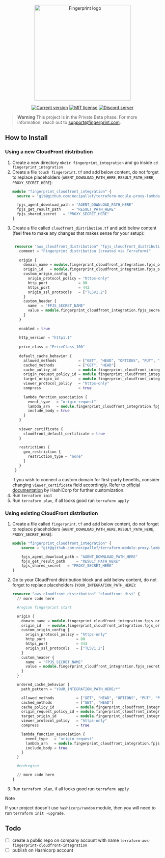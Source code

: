 <p align="center">
  <a href="https://fingerprint.com">
    <picture>
     <source media="(prefers-color-scheme: dark)" srcset="https://fingerprintjs.github.io/home/resources/logo_light.svg" />
     <source media="(prefers-color-scheme: light)" srcset=https://fingerprintjs.github.io/home/resources/logo_dark.svg" />
     <img src="https://fingerprintjs.github.io/home/resources/logo_dark.svg" alt="Fingerprint logo" width="312px" />
   </picture>
  </a>
</p>

<p align="center">
<a href="https://github.com/fingerprintjs/terraform-aws-fingerprint-cloudfront-proxy-integration"><img src="https://img.shields.io/github/v/release/fingerprintjs/terraform-aws-fingerprint-cloudfront-proxy-integration" alt="Current version"></a>
<a href="https://opensource.org/licenses/MIT"><img src="https://img.shields.io/:license-mit-blue.svg" alt="MIT license"></a>
<a href="https://discord.gg/39EpE2neBg"><img src="https://img.shields.io/discord/852099967190433792?style=logo&label=Discord&logo=Discord&logoColor=white" alt="Discord server"></a>
</p>

> **Warning**
> This project is in the Private Beta phase. For more information, reach out
> to [support@fingerprint.com](mailto:support@fingerprint.com).

## How to Install

### Using a new CloudFront distribution

1. Create a new directory `mkdir fingerprint_integration` and go inside `cd fingerprint_integration`
2. Create a file `touch fingerprint.tf` and add below content, do not forget to replace
   placeholders (`AGENT_DOWNLOAD_PATH_HERE`, `RESULT_PATH_HERE`, `PROXY_SECRET_HERE`):
     ```terraform
     module "fingerprint_cloudfront_integration" {
       source = "git@github.com:necipallef/terraform-module-proxy-lambda.git/?ref=v0.7.1"
     
       fpjs_agent_download_path = "AGENT_DOWNLOAD_PATH_HERE"
       fpjs_get_result_path     = "RESULT_PATH_HERE"
       fpjs_shared_secret   = "PROXY_SECRET_HERE"
     }
     ```
3. Create a file called `cloudfront_distribution.tf` and add below content (feel free to make any changes that makes
   sense for your setup):
   ```terraform

    resource "aws_cloudfront_distribution" "fpjs_cloudfront_distribution" {
      comment = "Fingerprint distribution (created via Terraform)"
    
      origin {
        domain_name = module.fingerprint_cloudfront_integration.fpjs_origin_name
        origin_id   = module.fingerprint_cloudfront_integration.fpjs_origin_id
        custom_origin_config {
          origin_protocol_policy = "https-only"
          http_port              = 80
          https_port             = 443
          origin_ssl_protocols   = ["TLSv1.2"]
        }
        custom_header {
          name  = "FPJS_SECRET_NAME"
          value = module.fingerprint_cloudfront_integration.fpjs_secret_manager_arn
        }
      }
    
      enabled = true
    
      http_version = "http1.1"
    
      price_class = "PriceClass_100"
    
      default_cache_behavior {
        allowed_methods          = ["GET", "HEAD", "OPTIONS", "PUT", "POST", "PATCH", "DELETE"]
        cached_methods           = ["GET", "HEAD"]
        cache_policy_id          = module.fingerprint_cloudfront_integration.fpjs_cache_policy_id
        origin_request_policy_id = module.fingerprint_cloudfront_integration.fpjs_origin_request_policy_id
        target_origin_id         = module.fingerprint_cloudfront_integration.fpjs_origin_id
        viewer_protocol_policy   = "https-only"
        compress                 = true
    
        lambda_function_association {
          event_type   = "origin-request"
          lambda_arn   = module.fingerprint_cloudfront_integration.fpjs_proxy_lambda_arn
          include_body = true
        }
      }
    
      viewer_certificate {
        cloudfront_default_certificate = true
      }
    
      restrictions {
        geo_restriction {
          restriction_type = "none"
        }
      }
    }
   ```
   If you wish to connect a custom domain for first-party benefits, consider changing `viewer_certificate` field
   accordingly. Refer
   to [official documentation](https://registry.terraform.io/providers/hashicorp/aws/latest/docs/resources/cloudfront_distribution)
   by HashiCorp for further customization.
4. Run `terraform init`
5. Run `terraform plan`, if all looks good run `terraform apply`

### Using existing CloudFront distribution

1. Create a file called `fingerprint.tf` and add below content, do not forget to replace
   placeholders (`AGENT_DOWNLOAD_PATH_HERE`, `RESULT_PATH_HERE`, `PROXY_SECRET_HERE`):
    ```terraform
    module "fingerprint_cloudfront_integration" {
        source = "git@github.com:necipallef/terraform-module-proxy-lambda.git/?ref=v0.7.1"

        fpjs_agent_download_path = "AGENT_DOWNLOAD_PATH_HERE"
        fpjs_get_result_path     = "RESULT_PATH_HERE"
        fpjs_shared_secret   = "PROXY_SECRET_HERE"
    }
    ```
2. Go to your CloudFront distribution block and add below content, do not forget to replace
   placeholders (`YOUR_INTEGRATION_PATH_HERE`):
    ```terraform
    resource "aws_cloudfront_distribution" "cloudfront_dist" {
      // more code here
    
      #region fingerprint start
    
      origin {
        domain_name = module.fingerprint_cloudfront_integration.fpjs_origin_name
        origin_id   = module.fingerprint_cloudfront_integration.fpjs_origin_id
        custom_origin_config {
          origin_protocol_policy = "https-only"
          http_port              = 80
          https_port             = 443
          origin_ssl_protocols   = ["TLSv1.2"]
        }
        custom_header {
          name  = "FPJS_SECRET_NAME"
          value = module.fingerprint_cloudfront_integration.fpjs_secret_manager_arn
        }
      }
    
      ordered_cache_behavior {
        path_pattern = "YOUR_INTEGRATION_PATH_HERE/*"
    
        allowed_methods          = ["GET", "HEAD", "OPTIONS", "PUT", "POST", "PATCH", "DELETE"]
        cached_methods           = ["GET", "HEAD"]
        cache_policy_id          = module.fingerprint_cloudfront_integration.fpjs_cache_policy_id
        origin_request_policy_id = module.fingerprint_cloudfront_integration.fpjs_origin_request_policy_id
        target_origin_id         = module.fingerprint_cloudfront_integration.fpjs_origin_id
        viewer_protocol_policy   = "https-only"
        compress                 = true
    
        lambda_function_association {
          event_type   = "origin-request"
          lambda_arn   = module.fingerprint_cloudfront_integration.fpjs_proxy_lambda_arn
          include_body = true
        }
      }
    
      #endregion
    
      // more code here
    }
    ```
3. Run `terraform plan`, if all looks good run `terraform apply`

> [!NOTE]
> If your project doesn't use `hashicorp/random` module, then you will need to run `terraform init -upgrade`.

## Todo

- [ ] create a public repo on company account with name `terraform-aws-fingerprint-cloudfront-integration`
- [ ] publish on Hashicorp account
